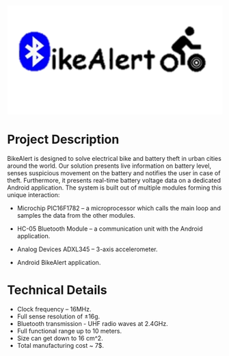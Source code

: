 ![](https://github.com/Ethgard/BikeAlert/blob/master/Logo.png)

# Project Description

BikeAlert is designed to solve electrical bike and battery theft in urban cities around the world.
Our solution presents live information on battery level,  senses suspicious movement on the battery and notifies the user in case of theft.
Furthermore, it presents real-time battery voltage data on a dedicated Android application.
The system is built out of multiple modules forming this unique interaction:

- Microchip PIC16F1782 – a microprocessor which calls the main loop and samples the data from the other modules.

- HC-05 Bluetooth Module – a communication unit with the Android application.
- Analog Devices ADXL345 – 3-axis accelerometer.

- Android BikeAlert application.

# Technical Details

- Clock frequency – 16MHz.
- Full sense resolution of ±16g.
- Bluetooth transmission - UHF radio waves at 2.4GHz.
- Full functional range up to 10 meters.
- Size can get down to 16 cm^2.
- Total manufacturing cost ~ 7$.
